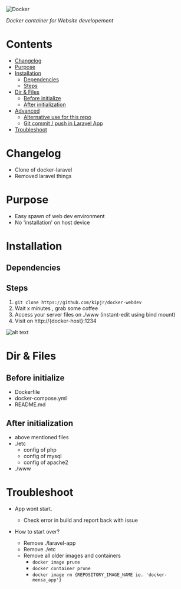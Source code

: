 ![Docker](https://github.com/Kipjr/docker-webdev/workflows/Docker/badge.svg?branch=master)

*Docker container for Website developement*


# Contents

- [Changelog](#changelog)
- [Purpose](#purpose)
- [Installation](#installation)
  - [Dependencies](#dependencies)
  - [Steps](#steps)
- [Dir & Files](#dir--files)
  - [Before initialize](#before-initialize)
  - [After initialization](#after-initialization)
- [Advanced](#advanced)
  - [Alternative use for this repo](#alternative-use-for-this-repo)
  - [Git commit / push in Laravel App](#git-commit)
- [Troubleshoot](#troubleshoot)

# Changelog
- Clone of docker-laravel
- Removed laravel things

# Purpose
- Easy spawn of web dev environment
- No 'installation' on host device

# Installation 

## Dependencies

## Steps

1. ```git clone https://github.com/kipjr/docker-webdev``` 
2. Wait x minutes , grab some coffee
3. Access your server files on ./www (instant-edit using bind mount)
4. Visit on http://{docker-host}:1234

![alt text](https://user-images.githubusercontent.com/12066560/89425998-f1ea6700-d739-11ea-8058-f7dcaeb96cf4.png)

# Dir & Files
## Before initialize
- Dockerfile
- docker-compose.yml
- README.md

## After initialization
- above mentioned files
- ./etc
  -  config of php
  -  config of mysql
  -  config of apache2
- ./www


# Troubleshoot
- App wont start.
  - Check error in build and report back with issue


- How to start over?
  - Remove ./laravel-app 
  - Remove ./etc
  - Remove all older images and containers
    - `docker image prune`
    - `docker container prune`
    - `docker image rm {REPOSITORY_IMAGE_NAME ie. 'docker-mensa_app'}`
